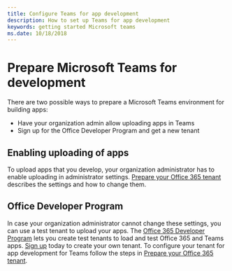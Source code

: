 ```yaml
---
title: Configure Teams for app development
description: How to set up Teams for app development
keywords: getting started Microsoft teams
ms.date: 10/18/2018
---
```


# Prepare Microsoft Teams for development

There are two possible ways to prepare a Microsoft Teams environment for building apps:

* Have your organization admin allow uploading apps in Teams
* Sign up for the Office Developer Program and get a new tenant

## Enabling uploading of apps

To upload apps that you develop, your organization administrator has to enable uploading in administrator settings. [Prepare your Office 365 tenant](~/get-started/get-started-tenant) describes the settings and how to change them.

## Office Developer Program

In case your organization administrator cannot change these settings, you can use a test tenant to upload your apps. The [Office 365 Developer Program](https://dev.office.com/devprogram) lets you create test tenants to load and test Office 365 and Teams apps. [Sign up](https://dev.office.com/devprogram) today to create your own tenant.
To configure your tenant for app development for Teams follow the steps in [Prepare your Office 365 tenant](~/get-started/get-started-tenant).
